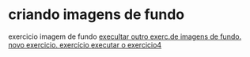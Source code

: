 # criando imagens de fundo
exercicio imagem de fundo
 <a href="C:\Users\vania\OneDrive\Documentos\estudos\img fundo\criando-imagens-de-fundo">execultar outro exerc.de imagens de fundo.
 <a href="C:\Users\vania\OneDrive\Documentos\estudos\img fundo\exercicio"> novo exercicio.
 <a href="C:\Users\vania\OneDrive\Documentos\estudos\img fundo\criando-imagens-de-fundo">exercício
 <a href="https://givaniarp43aprendis.github.io/criando-imagens-de-fundo/fundo04.html">executar o exercicio4